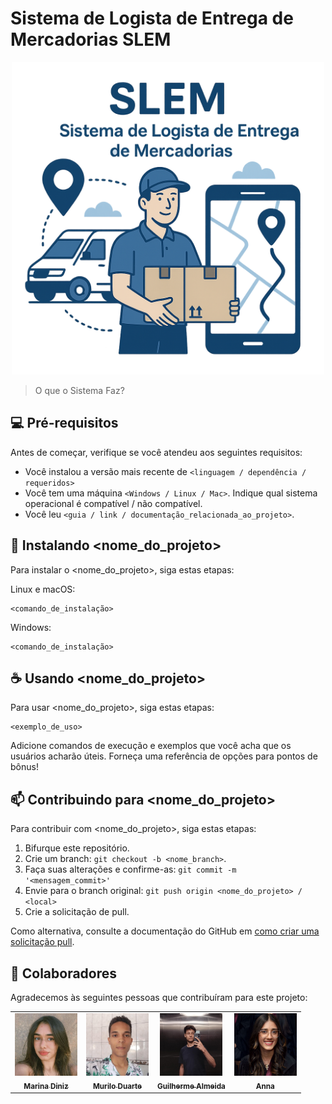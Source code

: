 ﻿# Sistema de Logista de Entrega de Mercadorias SLEM

<p align="center">
    <img src="img/imagem.png" width="500;" alt="Imagem"/><br>
</p>

> O que o Sistema Faz?

## 💻 Pré-requisitos

Antes de começar, verifique se você atendeu aos seguintes requisitos:

- Você instalou a versão mais recente de `<linguagem / dependência / requeridos>`
- Você tem uma máquina `<Windows / Linux / Mac>`. Indique qual sistema operacional é compatível / não compatível.
- Você leu `<guia / link / documentação_relacionada_ao_projeto>`.

## 🚀 Instalando <nome_do_projeto>

Para instalar o <nome_do_projeto>, siga estas etapas:

Linux e macOS:

```
<comando_de_instalação>
```

Windows:

```
<comando_de_instalação>
```

## ☕ Usando <nome_do_projeto>

Para usar <nome_do_projeto>, siga estas etapas:

```
<exemplo_de_uso>
```

Adicione comandos de execução e exemplos que você acha que os usuários acharão úteis. Forneça uma referência de opções para pontos de bônus!

## 📫 Contribuindo para <nome_do_projeto>

Para contribuir com <nome_do_projeto>, siga estas etapas:

1. Bifurque este repositório.
2. Crie um branch: `git checkout -b <nome_branch>`.
3. Faça suas alterações e confirme-as: `git commit -m '<mensagem_commit>'`
4. Envie para o branch original: `git push origin <nome_do_projeto> / <local>`
5. Crie a solicitação de pull.

Como alternativa, consulte a documentação do GitHub em [como criar uma solicitação pull](https://help.github.com/en/github/collaborating-with-issues-and-pull-requests/creating-a-pull-request).

## 🤝 Colaboradores

Agradecemos às seguintes pessoas que contribuíram para este projeto:

<table>
  <tr>
    <td align="center">
      <a href="https://github.com/MarinaSDiniz" title="gitHub">
        <img src="img/eu.jpg" width="100px;" alt="Foto de Marina GitHub"/><br>
        <sub>
          <b>Marina Diniz</b>
        </sub>
      </a>
    </td>
    <td align="center">
      <a href="#" title="GitHub">
        <img src="img/murilo.png" width="100px;" alt="Foto do Mark Zuckerberg"/><br>
        <sub>
          <b>Murilo Duarte</b>
        </sub>
      </a>
    </td>
    <td align="center">
      <a href="#" title="GitHub">
        <img src="img/gui.png" width="100px;" alt="Foto do Steve Jobs"/><br>
        <sub>
          <b>Guilherme Almeida</b>
        </sub>
      </a>
    </td>
    <td align="center">
      <a href="#" title="GitHub">
        <img src="img/anna.png" width="100px;" alt="Foto abba"/><br>
        <sub>
          <b>Anna </b>
        </sub>
      </a>
    </td>
  </tr>
</table>
